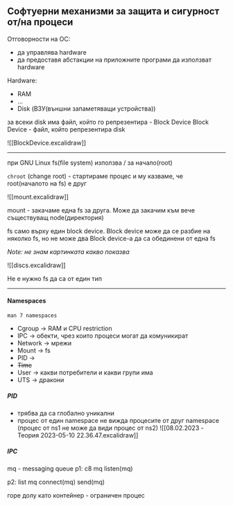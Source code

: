 ## Софтуерни механизми за защита и сигурност от/на процеси

Отговорности на ОС:
- да управлява hardware
- да предоставя абстакции на приложните програми да използват hardware

Hardware:
- RAM
- ...
- Disk (ВЗУ(външни запаметяващи устройства))

за всеки disk има файл, който го репрезентира - Block Device
Block Device - файл, който репрезентира disk

![[BlockDevice.excalidraw]]

---

при GNU Linux fs(file system) използва / за начало(root)

`chroot` (change root) - стартираме процес и му казваме, че root(началото на fs) е друг

![[mount.excalidraw]]

mount - закачаме една fs за друга. 
Mоже да закачим към вече съществуващ node(директория)

fs само върху един block device. 
Block device може да се разбие на няколко fs, но не може два Block device-a да са обединени от една fs

*Note: не знам картинката какво показва*

![[discs.excalidraw]]

Не е нужно fs да са от един тип

---
#### Namespaces
`man 7 namespaces`
- Cgroup -> RAM и CPU restriction
- IPC -> обекти, чрез които процеси могат да комуникират
- Network -> мрежи
- Mount -> fs
- PID ->
- ~~Time~~ 
- User -> какви потребители и какви групи има 
- UTS -> дракони

##### PID
- трябва да са глобално уникални
- процес от един namespace не вижда процесите от друг namespace (процес от ns1 не може да види процес от ns2)
![[08.02.2023 - Теория 2023-05-10 22.36.47.excalidraw]]

##### IPC
mq - messaging queue
p1: c8 mq
    listen(mq)
    
p2: list mq
    connect(mq)
    send(mq) 

горе долу като контейнер - ограничен процес
